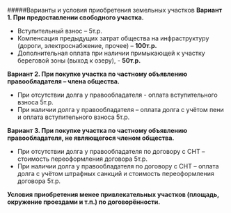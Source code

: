 #####Варианты и условия приобретения земельных участков
**Вариант 1. При предоставлении свободного участка.**

* Вступительный взнос – 5т.р.
* Компенсация предыдущих затрат общества на инфраструктуру (дороги,
электроснабжение, прочее) – **100т.р.**
* Дополнительная оплата при наличии примыкающей к участку береговой зоны (выход к
озеру), - **50т.р.**

**Вариант 2. При покупке участка по частному объявлению правообладателя – члена
общества.**

* При отсутствии долга у правообладателя - оплата вступительного взноса 5т.р.
* При наличии долга у правообладателя – оплата долга с учётом пени и оплата
вступительного взноса 5т.р.

**Вариант 3. При покупке участка по частному объявлению правообладателя, не
являющегося членом общества.**
* При отсутствии долга у правообладателя по договору с СНТ – стоимость переоформления
договора 5т.р.
* При наличии долга у правообладателя по договору с СНТ – оплата долга с учётом
штрафных санкций и стоимость переоформления договора 5т.р.

**Условия приобретения менее привлекательных участков (площадь, окружение проездами и т.п.) по договорённости.**
